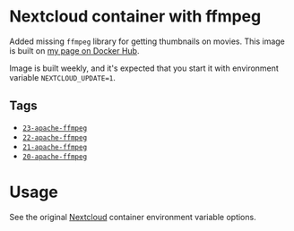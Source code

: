 # Nextcloud container with ffmpeg

Added missing `ffmpeg` library for getting thumbnails on movies. This image is built on [my page on Docker Hub](https://hub.docker.com/u/aheimsbakk).

Image is built weekly, and it's expected that you start it with environment variable `NEXTCLOUD_UPDATE=1`.


## Tags

* [`23-apache-ffmpeg`](https://github.com/aheimsbakk/container-nextcloud/blob/master/Dockerfile.23)
* [`22-apache-ffmpeg`](https://github.com/aheimsbakk/container-nextcloud/blob/master/Dockerfile.22)
* [`21-apache-ffmpeg`](https://github.com/aheimsbakk/container-nextcloud/blob/master/Dockerfile.21)
* [`20-apache-ffmpeg`](https://github.com/aheimsbakk/container-nextcloud/blob/master/Dockerfile.20)

# Usage

See the original [Nextcloud](https://hub.docker.com/_/nextcloud) container environment variable options.

<!---
# vim: set spell spelllang=en:
-->
